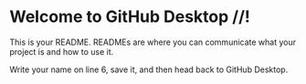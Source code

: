 # Welcome to GitHub Desktop //!

This is your README. READMEs are where you can communicate what your project is and how to use it.

Write your name on line 6, save it, and then head back to GitHub Desktop.

# ####